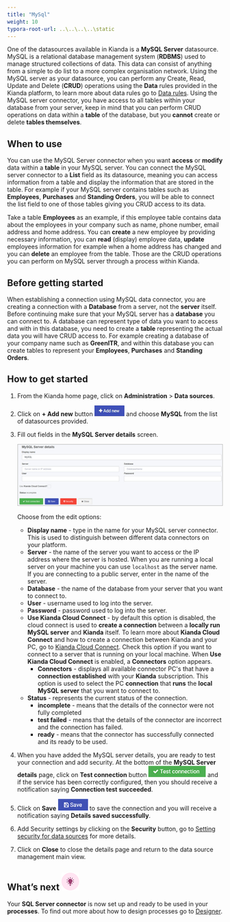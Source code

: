 ```yaml
---
title: "MySql"
weight: 10
typora-root-url: ..\..\..\..\static
---
```


One of the datasources available in Kianda is a **MySQL Server** datasource. MySQL is a relational database management system (**RDBMS**) used to manage structured collections of data. This data can consist of anything from a simple to do list to a more complex organisation network. Using the MySQL server as your datasource, you can perform any Create, Read, Update and Delete (**CRUD**) operations using the **Data** rules provided in the Kianda platform, to learn more about data rules go to [Data rules](/docs/platform/rules/data/). Using the MySQL server connector, you have access to all tables within your database from your server, keep in mind that you can perform CRUD operations on data within a **table** of the database, but you **cannot** create or delete **tables themselves**.

## When to use

You can use the MySQL Server connector when you want **access** or **modify** data within a **table** in your MySQL server. You can connect the MySQL server connector to a **List** field as its datasource, meaning you can access information from a table and display the information that are stored in the table. For example if your MySQL server contains tables such as **Employees**, **Purchases** and **Standing Orders**, you will be able to connect the list field to one of those tables giving you CRUD access to its data. 

Take a table **Employees** as an example, if this employee table contains data about the employees in your company such as name, phone number, email address and home address. You can **create** a new employee by providing necessary information, you can **read** (display) employee data, **update** employees information for example when a home address has changed and you can **delete** an employee from the table. Those are the CRUD operations you can perform on MySQL server through a process within Kianda. 

## Before getting started

When establishing a connection using MySQL data connector, you are creating a connection with a **Database** from a server, not the **server** itself. Before continuing make sure that your MySQL server has a **database** you can connect to. A database can represent type of data you want to access and with in this database, you need to create a **table** representing the actual data you will have CRUD access to. For example creating a database of your company name such as **GreenITR**, and within this database you can create tables to represent your **Employees**, **Purchases** and **Standing Orders**.

## How to get started

1. From the Kianda home page, click on **Administration** > **Data sources**.

2. Click on **+ Add new** button ![Add new data connector button](/images/addnew.png) and choose **MySQL** from the list of datasources provided.

3. Fill out fields in the **MySQL Server details** screen.

   ![SQL Server details page](/images/mysql-details.jpg)

   Choose from the edit options:

   - **Display name** - type in the name for your MySQL server connector. This is used to distinguish between different data connectors on your platform.
   - **Server** - the name of the server you want to access or the IP address where the server is hosted. When you are running a local server on your machine you can use `localhost` as the server name. If you are connecting to a public server, enter in the name of the server.
   - **Database** - the name of the database from your server that you want to connect to.
   - **User** - username used to log into the server. 
   - **Password** - password used to log into the server.
   - **Use Kianda Cloud Connect** - by default this option is disabled, the cloud connect is used to **create a connection** between a **locally run MySQL server** and **Kianda** itself. To learn more about **Kianda Cloud Connect** and how to create a connection between Kianda and your PC, go to [Kianda Cloud Connect](/docs/platform/connectors/kianda-cloud-connect/). Check this option if you want to connect to a server that is running on your local machine. When **Use Kianda Cloud Connect** is enabled, a **Connectors** option appears.
     - **Connectors** - displays all available connector PC's that have a **connection established** with your **Kianda** subscription. This option is used to select the PC **connection** that **runs** the **local MySQL server** that you want to connect to.
   - **Status** - represents the current status of the connection.
     - **incomplete** - means that the details of the connector were not fully completed
     - **test failed** - means that the details of the connector are incorrect and the connection has failed.
     - **ready** - means that the connector has successfully connected and its ready to be used.

4. When you have added the MySQL server details, you are ready to test your connection and add security. At the bottom of the **MySQL Server details** page, click on **Test connection** button ![Test connection for REST Service](/images/test-connection.jpg) and if the service has been correctly configured, then you should receive a notification saying **Connection test succeeded**.

5. Click on **Save** ![Save connection button](/images/save-connection.jpg) to save the connection and you will receive a notification saying **Details saved successfully**.

6. Add Security settings by clicking on the **Security** button, go to [Setting security for data sources](/docs/platform/connectors/#setting-security-for-data-sources) for more details.

7. Click on **Close** to close the details page and return to the data source management main view.

## What’s next ![Idea icon](/images/18.png)

Your **SQL Server connector** is now set up and ready to be used in your **processes**. To find out more about how to design processes go to [Designer](/docs/platform/application-designer/designer/).

